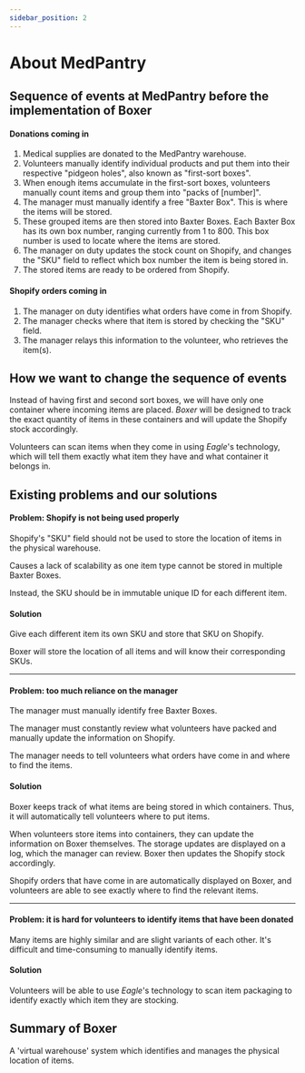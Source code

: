 ```yaml
---
sidebar_position: 2
---
```


# About MedPantry

## Sequence of events at MedPantry before the implementation of Boxer

#### Donations coming in

1. Medical supplies are donated to the MedPantry warehouse.
2. Volunteers manually identify individual products and put them into their respective "pidgeon holes", also known as "first-sort boxes".
3. When enough items accumulate in the first-sort boxes, volunteers manually count items and group them into "packs of [number]".
4. The manager must manually identify a free "Baxter Box". This is where the items will be stored.
5. These grouped items are then stored into Baxter Boxes. Each Baxter Box has its own box number, ranging currently from 1 to 800. This box number is used to locate where the items are stored.
6. The manager on duty updates the stock count on Shopify, and changes the "SKU" field to reflect which box number the item is being stored in.
7. The stored items are ready to be ordered from Shopify.

#### Shopify orders coming in

1. The manager on duty identifies what orders have come in from Shopify.
2. The manager checks where that item is stored by checking the "SKU" field.
3. The manager relays this information to the volunteer, who retrieves the item(s).

## How we want to change the sequence of events

Instead of having first and second sort boxes, we will have only one container where incoming items are placed. *Boxer* will be designed to track the exact quantity of items in these containers and will update the Shopify stock accordingly.

Volunteers can scan items when they come in using *Eagle*'s technology, which will tell them exactly what item they have and what container it belongs in.

## Existing problems and our solutions

#### Problem: Shopify is not being used properly

Shopify's "SKU" field should not be used to store the location of items in the physical warehouse.

Causes a lack of scalability as one item type cannot be stored in multiple Baxter Boxes.

Instead, the SKU should be in immutable unique ID for each different item.

#### Solution

Give each different item its own SKU and store that SKU on Shopify.

Boxer will store the location of all items and will know their corresponding SKUs.

---

#### Problem: too much reliance on the manager

The manager must manually identify free Baxter Boxes.

The manager must constantly review what volunteers have packed and manually update the information on Shopify.

The manager needs to tell volunteers what orders have come in and where to find the items.

#### Solution

Boxer keeps track of what items are being stored in which containers. Thus, it will automatically tell volunteers where to put items.

When volunteers store items into containers, they can update the information on Boxer themselves. The storage updates are displayed on a log, which the manager can review. Boxer then updates the Shopify stock accordingly.

Shopify orders that have come in are automatically displayed on Boxer, and volunteers are able to see exactly where to find the relevant items.

---

#### Problem: it is hard for volunteers to identify items that have been donated

Many items are highly similar and are slight variants of each other. It's difficult and time-consuming to manually identify items.

#### Solution

Volunteers will be able to use *Eagle*'s technology to scan item packaging to identify exactly which item they are stocking.

## Summary of Boxer

A 'virtual warehouse' system which identifies and manages the physical location of items.